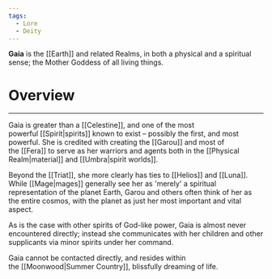 ```yaml
---
tags:
  - Lore
  - Deity
---
```

**Gaia** is the [[Earth]] and related Realms, in both a physical and a spiritual sense; the Mother Goddess of all living things.
# Overview
---
Gaia is greater than a [[Celestine]], and one of the most powerful [[Spirit|spirits]] known to exist – possibly the first, and most powerful. She is credited with creating the [[Garou]] and most of the [[Fera]] to serve as her warriors and agents both in the [[Physical Realm|material]] and [[Umbra|spirit worlds]].

Beyond the [[Triat]], she more clearly has ties to [[Helios]] and [[Luna]]. While [[Mage|mages]] generally see her as 'merely' a spiritual representation of the planet Earth, Garou and others often think of her as the entire cosmos, with the planet as just her most important and vital aspect.

As is the case with other spirits of God-like power, Gaia is almost never encountered directly; instead she communicates with her children and other supplicants via minor spirits under her command.

Gaia cannot be contacted directly, and resides within the [[Moonwood|Summer Country]], blissfully dreaming of life.